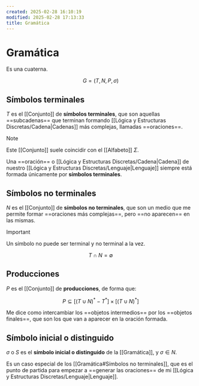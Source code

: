 ```yaml
---
created: 2025-02-28 16:10:19
modified: 2025-02-28 17:13:33
title: Gramática
---
```


# Gramática

Es una cuaterna.

$$
G = (T, N, P, \sigma)
$$

## Símbolos terminales

$T$ es el [[Conjunto]] de **símbolos terminales**, que son aquellas ==subcadenas== que terminan formando [[Lógica y Estructuras Discretas/Cadena|Cadenas]] más complejas, llamadas ==oraciones==.

> [!note]
> Este [[Conjunto]] suele coincidir con el [[Alfabeto]] $\Sigma$.

Una ==oración== o [[Lógica y Estructuras Discretas/Cadena|Cadena]] de nuestro [[Lógica y Estructuras Discretas/Lenguaje|Lenguaje]] siempre está formada únicamente por **símbolos terminales**.

## Símbolos no terminales

$N$ es el [[Conjunto]] de **símbolos no terminales**, que son un medio que me permite formar ==oraciones más complejas==, pero ==no aparecen== en las mismas.

> [!important]
> Un símbolo no puede ser terminal y no terminal a la vez.
>
> $$
> T \cap N = \emptyset
> $$

## Producciones

$P$ es el [[Conjunto]] de **producciones**, de forma que:

$$
P \subseteq \left[ \left( T \cup N \right)^* - T^* \right] \times \left[ \left( T \cup N \right)^* \right]
$$

Me dice como intercambiar los ==objetos intermedios== por los ==objetos finales==, que son los que van a aparecer en la oración formada.

## Símbolo inicial o distinguido

$\sigma$ o $S$ es el **símbolo inicial o distinguido** de la [[Gramática]], y $\sigma \in N$.

Es un caso especial de los [[Gramática#Símbolos no terminales]], que es el punto de partida para empezar a ==generar las oraciones== de mi [[Lógica y Estructuras Discretas/Lenguaje|Lenguaje]].
